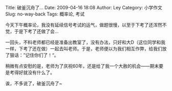 Title: 破釜沉舟了...
Date: 2009-04-16 18:08
Author: Ley
Category: 小学作文
Slug: no-way-back
Tags: 概率论, 考试

今天下午概率论，我没有延续信号考试的运气，做题很慢，以至于下考了还浑然不觉，于是下考了还做了会...

一回头，不料老师都已经是准备出教室了，没有办法，只好和大D（这位同学和我一样，下考了还在做）一起去叫老师。于是，老师便以为我们相互作弊，给我们放了狠话：”记住你们了！“。

稍微有点安慰的是，老师为了庆祝60年，还是给了我一个大赦的机会——期末要是考得好就没有什么了。

诶，不多说了，破釜沉舟了\~

